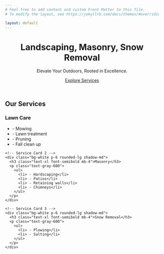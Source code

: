 ```yaml
---
# Feel free to add content and custom Front Matter to this file.
# To modify the layout, see https://jekyllrb.com/docs/themes/#overriding-theme-defaults

layout: default
---
```


<!-- Hero Section -->
<header class="relative bg-cover bg-center bg-[url('https://images.unsplash.com/photo-1563873414958-cd82f797b03a?q=80&w=3433&auto=format&fit=crop&ixlib=rb-4.0.3&ixid=M3wxMjA3fDB8MHxwaG90by1wYWdlfHx8fGVufDB8fHx8fA%3D%3D')] text-white h-96 md:h-[45rem] flex flex-col justify-center items-center px-10">
  <div class="absolute inset-0 bg-green-950/50"></div>
  <div class="relative">
    <h1 class="text-5xl font-bold mb-4">Landscaping, Masonry, Snow Removal</h1>
    <p class="text-lg mb-8">Elevate Your Outdoors, Rooted in Excellence.</p>
    <a href="#services" class="bg-white text-green-600 px-6 py-3 rounded-full font-semibold transition duration-300 hover:bg-green-600 hover:text-white">Explore Services</a>
  </div>
</header>

<!-- Services Section -->
<section id="services" class="container mx-auto my-12">
  <h2 class="text-3xl font-semibold mb-6">Our Services</h2>
  <div class="grid grid-cols-1 sm:grid-cols-2 lg:grid-cols-3 gap-8">
    <!-- Service Card 1 -->
    <div class="bg-white p-6 rounded-lg shadow-md">
      <h3 class="text-xl font-semibold mb-4">Lawn Care</h3>
      <p class="text-gray-600">
        <ul>
          <li> - Mowing</li>
          <li> - Lawn treatment</li>
          <li> - Pruning</li>
          <li> - Fall clean up</li>
        </ul>
      </p>
    </div>

    <!-- Service Card 2 -->
    <div class="bg-white p-6 rounded-lg shadow-md">
      <h3 class="text-xl font-semibold mb-4">Masonry</h3>
      <p class="text-gray-600">
        <ul>
          <li> - Hardscaping</li>
          <li> - Patios</li>
          <li> - Retaining walls</li>
          <li> - Chimneys</li>
        </ul>
      </p>
    </div>

    <!-- Service Card 3 -->
    <div class="bg-white p-6 rounded-lg shadow-md">
      <h3 class="text-xl font-semibold mb-4">Snow Removal</h3>
      <p class="text-gray-600">
        <ul>
          <li> - Plowing</li>
          <li> - Salting</li>
        </ul>
      </p>
    </div>
  </div>
</section>

